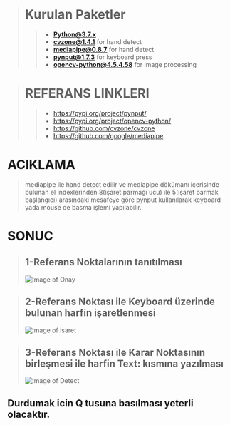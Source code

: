 ># Kurulan Paketler
>>* **Python@3.7.x**
>>* **cvzone@1.4.1** for hand detect
>>* **mediapipe@0.8.7** for hand detect
>>* **pynput@1.7.3** for keyboard press
>>* **opencv-python@4.5.4.58** for image processing

># REFERANS LINKLERI
>>* https://pypi.org/project/pynput/
>>* https://pypi.org/project/opencv-python/
>>* https://github.com/cvzone/cvzone
>>* https://github.com/google/mediapipe

# ACIKLAMA
> mediapipe ile hand detect edilir ve mediapipe dökümanı içerisinde bulunan el indexlerinden 8(işaret parmağı ucu) ile 5(işaret parmak başlangıcı) arasındaki mesafeye göre pynput kullanılarak keyboard yada mouse de basma işlemi yapılabilir.
# SONUC
>## 1-Referans Noktalarının tanıtılması
>![Image of Onay](https://i.hizliresim.com/c2rzqzj.PNG)

>## 2-Referans Noktası ile Keyboard üzerinde bulunan harfin işaretlenmesi
>![Image of isaret](https://i.hizliresim.com/574o7hi.png)

>## 3-Referans Noktası ile Karar Noktasının birleşmesi ile harfin Text: kısmına yazılması
>![Image of Detect](https://i.hizliresim.com/8ttoleg.png)

## Durdumak icin Q tusuna basılması yeterli olacaktır.